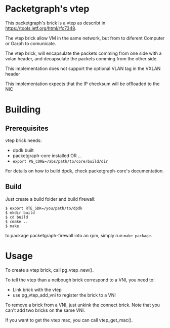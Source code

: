 # Packetgraph's vtep

This packetgraph's brick is a vtep as describt in
https://tools.ietf.org/html/rfc7348.

The vtep brick allow VM in the same network, but from to diferent Computer or
Garph to comunicate.

The vtep brick, will encapsulate the packets comming from one side
with a vxlan header, and decapsulate the packets comming from the other side.

This implementation does not support the optional VLAN tag in the VXLAN
header

This implementation expects that the IP checksum will be offloaded to
the NIC

# Building

## Prerequisites

vtep brick needs:

- dpdk built
- packetgraph-core installed OR ...
- ```export PG_CORE=/abs/path/to/core/build/dir```

For details on how to build dpdk, check packetgraph-core's documentation.

## Build

Just create a build folder and build firewall:

```
$ export RTE_SDK=/you/path/to/dpdk
$ mkdir build
$ cd build
$ cmake ..
$ make
```

to package packetgraph-firewall into an rpm, simply run ```make package```.

# Usage

To create a vtep brick, call pg_vtep_new().

To tell the vtep than a neibough brick correspond to a VNI, you need to:
- Link brick with the vtep
- use pg_vtep_add_vni to register the brick to a VNI

To remove a brick from a VNI, just unkink the connect brick.
Note that you can't add two bricks on the same VNI.

If you want to get the vtep mac, you can call vtep_get_mac().
